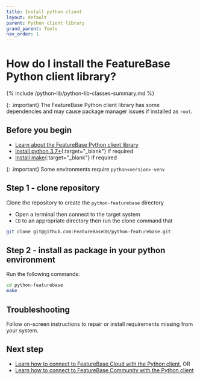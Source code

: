 ```yaml
---
title: Install python client
layout: default
parent: Python client library
grand_parent: Tools
nav_order: 1
---
```

# How do I install the FeatureBase Python client library?

{% include /python-lib/python-lib-classes-summary.md %}

{: .important}
The FeatureBase Python client library has some dependencies and may cause package manager issues if installed as `root`.

## Before you begin

* [Learn about the FeatureBase Python client library](/docs/tools/python-client-library/python-client-home)
* [Install python 3.7+](https://www.python.org/downloads/){:target="_blank"} if required
* [Install make](https://www.gnu.org/software/make/){:target="_blank"} if required

{: .important}
Some environments require `python<version>-venv`

## Step 1 - clone repository

Clone the repository to create the `python-featurebase` directory

* Open a terminal then connect to the target system
* `CD` to an appropriate directory then run the clone command that

```sh
git clone git@github.com:FeatureBaseDB/python-featurebase.git
```

## Step 2 - install as package in your python environment

Run the following commands:

```sh
cd python-featurebase
make
```

## Troubleshooting

Follow on-screen instructions to repair or install requirements missing from your system.

## Next step

* [Learn how to connect to FeatureBase Cloud with the Python client](/docs/tools/python-client-library/python-client-connect-cloud), OR
* [Learn how to connect to FeatureBase Community with the Python client](/docs/tools/python-client-library/python-client-connect-community)
